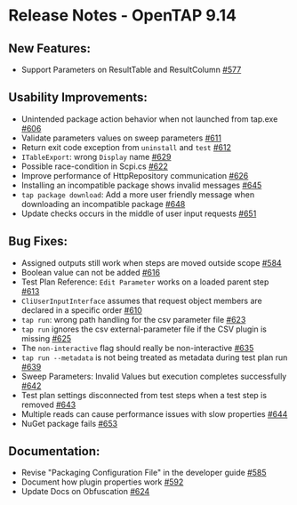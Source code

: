 Release Notes  - OpenTAP 9.14
=============

New Features:
-------

- Support Parameters on ResultTable and ResultColumn [#577](https://gitlab.com/OpenTAP/opentap/issues/577)


Usability Improvements: 
-------

- Unintended package action behavior when not launched from tap.exe [#606](https://gitlab.com/OpenTAP/opentap/issues/606)
- Validate parameters values on sweep parameters [#611](https://gitlab.com/OpenTAP/opentap/issues/611)
- Return exit code exception from `uninstall` and `test` [#612](https://gitlab.com/OpenTAP/opentap/issues/612)
- `ITableExport`: wrong `Display` name [#629](https://gitlab.com/OpenTAP/opentap/issues/629)
- Possible race-condition in Scpi.cs [#622](https://gitlab.com/OpenTAP/opentap/issues/622)
- Improve performance of HttpRepository communication [#626](https://gitlab.com/OpenTAP/opentap/issues/626)
- Installing an incompatible package shows invalid messages [#645](https://gitlab.com/OpenTAP/opentap/issues/645)
- `tap package download`: Add a more user friendly message when downloading an incompatible package [#648](https://gitlab.com/OpenTAP/opentap/issues/648)
- Update checks occurs in the middle of user input requests [#651](https://gitlab.com/OpenTAP/opentap/issues/651)

Bug Fixes: 
-------

- Assigned outputs still work when steps are moved outside scope [#584](https://gitlab.com/OpenTAP/opentap/issues/584)
- Boolean value can not be added [#616](https://gitlab.com/OpenTAP/opentap/issues/616)
- Test Plan Reference: `Edit Parameter` works on a loaded parent step [#613](https://gitlab.com/OpenTAP/opentap/issues/613)
- `CliUserInputInterface` assumes that request object members are declared in a specific order [#610](https://gitlab.com/OpenTAP/opentap/issues/610)
- `tap run`: wrong path handling for the csv parameter file [#623](https://gitlab.com/OpenTAP/opentap/issues/623)
- `tap run` ignores the csv external-parameter file if the CSV plugin is missing [#625](https://gitlab.com/OpenTAP/opentap/issues/625)
- The `non-interactive` flag should really be non-interactive [#635](https://gitlab.com/OpenTAP/opentap/issues/635)
- `tap run --metadata` is not being treated as metadata during test plan run [#639](https://gitlab.com/OpenTAP/opentap/issues/639)
- Sweep Parameters: Invalid Values but execution completes successfully  [#642](https://gitlab.com/OpenTAP/opentap/issues/642)
- Test plan settings disconnected from test steps when a test step is removed [#643](https://gitlab.com/OpenTAP/opentap/issues/643)
- Multiple reads can cause performance issues with slow properties [#644](https://gitlab.com/OpenTAP/opentap/issues/644)
- NuGet package fails [#653](https://gitlab.com/OpenTAP/opentap/issues/653)


Documentation: 
-------

- Revise "Packaging Configuration File" in the developer guide [#585](https://gitlab.com/OpenTAP/opentap/issues/585)
- Document how plugin properties work [#592](https://gitlab.com/OpenTAP/opentap/issues/592)
- Update Docs on Obfuscation [#624](https://gitlab.com/OpenTAP/opentap/issues/624)
